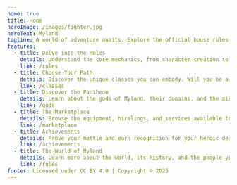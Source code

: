 ```yaml
---
home: true
title: Home
heroImage: /images/fighter.jpg
heroText: Myland
tagline: A world of adventure awaits. Explore the official house rules for our TTRPG campaign.
features:
  - title: Delve into the Rules
    details: Understand the core mechanics, from character creation to combat and magic. A solid foundation for every adventurer.
    link: /rules
  - title: Choose Your Path
    details: Discover the unique classes you can embody. Will you be a valiant Fighter, a devout Priest, a cunning Thief, or a wise Wizard?
    link: /classes
  - title: Discover the Pantheon
    details: Learn about the gods of Myland, their domains, and the miracles they grant to their faithful.
    link: /gods
  - title: The Marketplace
    details: Browse the equipment, hirelings, and services available to aid you on your quests.
    link: /marketplace
  - title: Achievements
    details: Prove your mettle and earn recognition for your heroic deeds.
    link: /achievements
  - title: The World of Myland
    details: Learn more about the world, its history, and the people you will meet.
    link: /rules
footer: Licensed under CC BY 4.0 | Copyright © 2025
---
```

